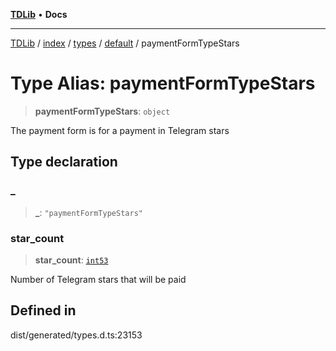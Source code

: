 [**TDLib**](../../../../../../README.md) • **Docs**

***

[TDLib](../../../../../../modules.md) / [index](../../../../../README.md) / [types](../../../README.md) / [default](../README.md) / paymentFormTypeStars

# Type Alias: paymentFormTypeStars

> **paymentFormTypeStars**: `object`

The payment form is for a payment in Telegram stars

## Type declaration

### \_

> **\_**: `"paymentFormTypeStars"`

### star\_count

> **star\_count**: [`int53`](int53-1.md)

Number of Telegram stars that will be paid

## Defined in

dist/generated/types.d.ts:23153
